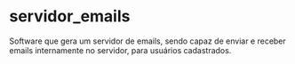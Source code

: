 # servidor_emails
Software que gera um servidor de emails, sendo capaz de enviar e receber emails internamente no servidor, para usuários cadastrados.
